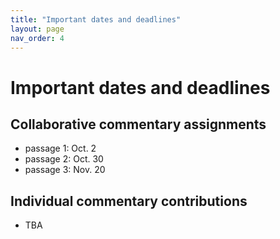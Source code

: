 ```yaml
---
title: "Important dates and deadlines"
layout: page
nav_order: 4
---
```



# Important dates and deadlines


## Collaborative commentary assignments

- passage 1: Oct. 2
- passage  2: Oct. 30
- passage  3:  Nov. 20


## Individual commentary contributions

- TBA